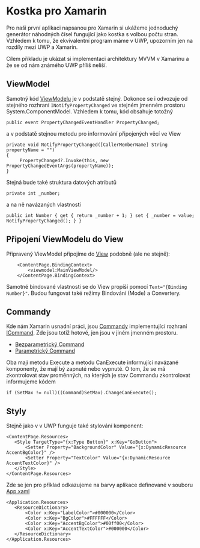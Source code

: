 # Kostka pro Xamarin
Pro naši první aplikaci napsanou pro Xamarin si ukážeme jednoduchý generátor náhodných čísel fungující jako kostka s volbou počtu stran.
Vzhledem k tomu, že ekvivalentní program máme v UWP, upozorním jen na rozdíly mezi UWP a Xamarin.

Cílem příkladu je ukázat si implementaci architektury MVVM v Xamarinu a že se od nám známého UWP příliš neliší.

## ViewModel
Samotný kód [ViewModelu](../Dice/ViewModel/MainViewModel.cs) je v podstatě stejný. Dokonce se i odvozuje od stejného rozhraní ``INotifyPropertyChanged`` ve stejném jmenném prostoru System.ComponentModel.
Vzhledem k tomu, kód obsahuje totožný

```public event PropertyChangedEventHandler PropertyChanged;```

a v podstatě stejnou metodu pro informování připojených věcí ve View
```
private void NotifyPropertyChanged([CallerMemberName] String propertyName = "")
{
     PropertyChanged?.Invoke(this, new PropertyChangedEventArgs(propertyName));
}
```
Stejná bude také struktura datových atributů

``` private int _number; ```

a na ně navázaných vlastností

```
public int Number { get { return _number + 1; } set { _number = value; NotifyPropertyChanged(); } }
```

## Připojení ViewModelu do View
Připravený ViewModel připojíme do [View](../Dice/MainPage.xaml) podobně (ale ne stejně):
```
    <ContentPage.BindingContext>
        <viewmodel:MainViewModel/>
    </ContentPage.BindingContext>
```   
Samotné bindované vlastnosti se do View propíší pomocí ``Text="{Binding Number}"``. Budou fungovat také režimy Bindování (Mode) a Convertery.

## Commandy
Kde nám Xamarin usnadní práci, jsou [Commandy](https://docs.microsoft.com/cs-cz/xamarin/xamarin-forms/app-fundamentals/data-binding/commanding) implementující rozhraní [ICommand](https://docs.microsoft.com/cs-cz/dotnet/api/system.windows.input.icommand?view=netcore-3.1). Zde jsou totiž hotové, jen jsou v jiném jmenném prostoru.

- [Bezparametrický Command](https://docs.microsoft.com/cs-cz/dotnet/api/xamarin.forms.command?view=xamarin-forms)
- [Parametrický Command](https://docs.microsoft.com/cs-cz/dotnet/api/xamarin.forms.command-1?view=xamarin-forms)

Oba mají metodu Execute a metodu CanExecute informující navázané komponenty, že mají bý zapnuté nebo vypnuté.
O tom, že se má zkontrolovat stav proměnných, na kterých je stav Commandu zkontrolovat informujeme kódem
```
if (SetMax != null)((Command)SetMax).ChangeCanExecute();
```
## Styly
Stejně jako v v UWP funguje také stylování komponent:
```
<ContentPage.Resources>
   <Style TargetType="{x:Type Button}" x:Key="GoButton">
       <Setter Property="BackgroundColor" Value="{x:DynamicResource AccentBgColor}" />
       <Setter Property="TextColor" Value="{x:DynamicResource AccentTextColor}" />
   </Style>
</ContentPage.Resources>
```
Zde se jen pro příklad odkazujeme na barvy aplikace definované v souboru [App.xaml](../Dice/App.xaml)
```
<Application.Resources>
   <ResourceDictionary>
       <Color x:Key="LabelColor">#000000</Color>
       <Color x:Key="BgColor">#FFFFFF</Color>
       <Color x:Key="AccentBgColor">#00ff00</Color>
       <Color x:Key="AccentTextColor">#000000</Color>
   </ResourceDictionary>
</Application.Resources>
```
